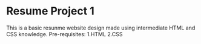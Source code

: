 # Resume Project 1
This is a basic resunme website design made using intermediate HTML and CSS knowledge.
Pre-requisites:
1.HTML
2.CSS
